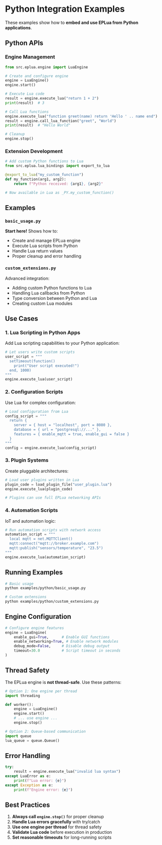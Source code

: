 # Python Integration Examples

These examples show how to **embed and use EPLua from Python applications**.

## Python APIs

### Engine Management
```python
from src.eplua.engine import LuaEngine

# Create and configure engine
engine = LuaEngine()
engine.start()

# Execute Lua code
result = engine.execute_lua("return 1 + 2")
print(result)  # 3

# Call Lua functions
engine.execute_lua("function greet(name) return 'Hello ' .. name end")
result = engine.call_lua_function("greet", "World")
print(result)  # "Hello World"

# Cleanup
engine.stop()
```

### Extension Development
```python
# Add custom Python functions to Lua
from src.eplua.lua_bindings import export_to_lua

@export_to_lua("my_custom_function")
def my_function(arg1, arg2):
    return f"Python received: {arg1}, {arg2}"

# Now available in Lua as _PY.my_custom_function()
```

## Examples

### `basic_usage.py`
**Start here!** Shows how to:
- Create and manage EPLua engine
- Execute Lua scripts from Python
- Handle Lua return values
- Proper cleanup and error handling

### `custom_extensions.py`
Advanced integration:
- Adding custom Python functions to Lua
- Handling Lua callbacks from Python
- Type conversion between Python and Lua
- Creating custom Lua modules

## Use Cases

### 1. **Lua Scripting in Python Apps**
Add Lua scripting capabilities to your Python application:
```python
# Let users write custom scripts
user_script = """
  setTimeout(function()
    print("User script executed!")
  end, 1000)
"""
engine.execute_lua(user_script)
```

### 2. **Configuration Scripts**
Use Lua for complex configuration:
```python
# Load configuration from Lua
config_script = """
  return {
    server = { host = "localhost", port = 8080 },
    database = { url = "postgresql://..." },
    features = { enable_mqtt = true, enable_gui = false }
  }
"""
config = engine.execute_lua(config_script)
```

### 3. **Plugin Systems** 
Create pluggable architectures:
```python
# Load user plugins written in Lua
plugin_code = load_plugin_file("user_plugin.lua")
engine.execute_lua(plugin_code)

# Plugins can use full EPLua networking APIs
```

### 4. **Automation Scripts**
IoT and automation logic:
```python
# Run automation scripts with network access
automation_script = """
  local mqtt = net.MQTTClient()
  mqtt:connect("mqtt://broker.example.com")
  mqtt:publish("sensors/temperature", "23.5")
"""
engine.execute_lua(automation_script)
```

## Running Examples

```bash
# Basic usage
python examples/python/basic_usage.py

# Custom extensions
python examples/python/custom_extensions.py
```

## Engine Configuration

```python
# Configure engine features
engine = LuaEngine(
    enable_gui=True,      # Enable GUI functions
    enable_networking=True, # Enable network modules
    debug_mode=False,     # Disable debug output
    timeout=30.0          # Script timeout in seconds
)
```

## Thread Safety

The EPLua engine is **not thread-safe**. Use these patterns:

```python
# Option 1: One engine per thread
import threading

def worker():
    engine = LuaEngine()
    engine.start()
    # ... use engine ...
    engine.stop()

# Option 2: Queue-based communication
import queue
lua_queue = queue.Queue()
```

## Error Handling

```python
try:
    result = engine.execute_lua("invalid lua syntax")
except LuaError as e:
    print(f"Lua error: {e}")
except Exception as e:
    print(f"Engine error: {e}")
```

## Best Practices

1. **Always call `engine.stop()`** for proper cleanup
2. **Handle Lua errors gracefully** with try/catch
3. **Use one engine per thread** for thread safety
4. **Validate Lua code** before execution in production
5. **Set reasonable timeouts** for long-running scripts
